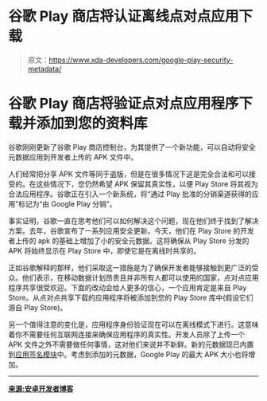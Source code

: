 # 谷歌 Play 商店将认证离线点对点应用下载

> 原文：<https://www.xda-developers.com/google-play-security-metadata/>

# 谷歌 Play 商店将验证点对点应用程序下载并添加到您的资料库

谷歌刚刚更新了谷歌 Play 商店控制台，为其提供了一个新功能，可以自动将安全元数据应用到开发者上传的 APK 文件中。

人们经常把分享 APK 文件等同于盗版，但是在很多情况下这是完全合法和可以接受的。在这些情况下，您仍然希望 APK 保留其真实性，以便 Play Store 将其视为合法应用程序。谷歌正在引入一个新系统，将“通过 Play 批准的分销渠道获得的应用”标记为“由 Google Play 分销”。

事实证明，谷歌一直在思考他们可以如何解决这个问题，现在他们终于找到了解决方案。去年，谷歌宣布了一系列应用安全更新。今天，他们在 Play Store 的开发者上传的 apk 的基础上增加了小的安全元数据。这将确保从 Play Store 分发的 APK 将始终显示在 Play Store 中，即使它是在离线时共享的。

正如谷歌解释的那样，他们采取这一措施是为了确保开发者能够接触到更广泛的受众。他们表示，在移动数据计划昂贵且并非所有人都可以使用的国家，点对点应用程序共享很受欢迎。下面的改动会给人更多的信心，一个应用肯定是来自 Play Store。从点对点共享下载的应用程序将被添加到您的 Play Store 库中(假设它们源自 Play Store)。

另一个值得注意的变化是，应用程序身份验证现在可以在离线模式下进行。这意味着你不需要任何互联网连接来确保应用程序的真实性。开发人员除了上传一个 APK 文件之外不需要做任何事情，这对他们来说并不新鲜。新的元数据现已内置到[应用签名模块](https://source.android.com/security/apksigning/v2)中。考虑到添加的元数据，Google Play 的最大 APK 大小也将增加。

* * *

[**来源:安卓开发者博客**](https://android-developers.googleblog.com/2018/06/google-play-security-metadata-and.html?m=1)